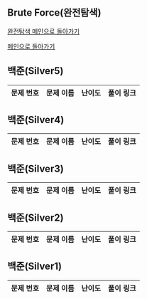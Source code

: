 ## Brute Force(완전탐색)

[완전탐색 메인으로 돌아가기](https://github.com/SSUHYUNKIM/Algorithm/blob/main/BruteForce/README.md)

[메인으로 돌아가기](https://github.com/SSUHYUNKIM/Algorithm)

## 백준(Silver5)
|        문제 번호         |        문제 이름         |         난이도          |        풀이 링크         |          
| :-----: | :-----: | :-----: | :-----: |

## 백준(Silver4)
|        문제 번호         |        문제 이름         |         난이도          |        풀이 링크         |          
| :-----: | :-----: | :-----: | :-----: |


## 백준(Silver3)
|        문제 번호         |        문제 이름         |         난이도          |        풀이 링크         |          
| :-----: | :-----: | :-----: | :-----: |


## 백준(Silver2)
|        문제 번호         |        문제 이름         |         난이도          |        풀이 링크         |          
| :-----: | :-----: | :-----: | :-----: |

## 백준(Silver1)
|        문제 번호         |        문제 이름         |         난이도          |        풀이 링크         |          
| :-----: | :-----: | :-----: | :-----: |